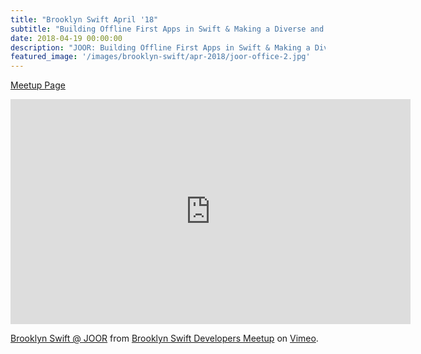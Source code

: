 ```yaml
---
title: "Brooklyn Swift April '18"
subtitle: "Building Offline First Apps in Swift & Making a Diverse and Inclusive Dev Team"
date: 2018-04-19 00:00:00
description: "JOOR: Building Offline First Apps in Swift & Making a Diverse and Inclusive Dev Team"
featured_image: '/images/brooklyn-swift/apr-2018/joor-office-2.jpg'
---
```


<a href="https://www.meetup.com/Brooklyn-Swift-Developers/events/249420649/">Meetup Page</a>

<iframe src="https://player.vimeo.com/video/267884726" width="640" height="360" frameborder="0" webkitallowfullscreen mozallowfullscreen allowfullscreen></iframe>
<p><a href="https://vimeo.com/267884726">Brooklyn Swift @ JOOR</a> from <a href="https://vimeo.com/bklnswift">Brooklyn Swift Developers Meetup</a> on <a href="https://vimeo.com">Vimeo</a>.</p>